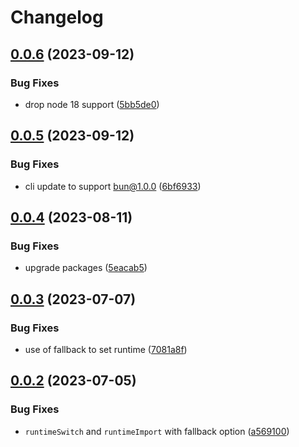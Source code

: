 # Changelog

## [0.0.6](https://github.com/stijnvanhulle/js-runtime/compare/js-runtime-v0.0.5...js-runtime-v0.0.6) (2023-09-12)


### Bug Fixes

* drop node 18 support ([5bb5de0](https://github.com/stijnvanhulle/js-runtime/commit/5bb5de03f01698af7992726448345c62ec62f811))

## [0.0.5](https://github.com/stijnvanhulle/js-runtime/compare/js-runtime-v0.0.4...js-runtime-v0.0.5) (2023-09-12)


### Bug Fixes

* cli update to support bun@1.0.0 ([6bf6933](https://github.com/stijnvanhulle/js-runtime/commit/6bf693364e050688e192a0f34b35473f9bf3695e))

## [0.0.4](https://github.com/stijnvanhulle/js-runtime/compare/js-runtime-v0.0.3...js-runtime-v0.0.4) (2023-08-11)


### Bug Fixes

* upgrade packages ([5eacab5](https://github.com/stijnvanhulle/js-runtime/commit/5eacab504f7aa00a03a53610e139e95247f71e32))

## [0.0.3](https://github.com/stijnvanhulle/js-runtime/compare/js-runtime-v0.0.2...js-runtime-v0.0.3) (2023-07-07)


### Bug Fixes

* use of fallback to set runtime ([7081a8f](https://github.com/stijnvanhulle/js-runtime/commit/7081a8f7e207ff9cb1a42e2355ab09be97bab221))

## [0.0.2](https://github.com/stijnvanhulle/js-runtime/compare/js-runtime-v0.0.1...js-runtime-v0.0.2) (2023-07-05)


### Bug Fixes

* `runtimeSwitch` and `runtimeImport` with fallback option ([a569100](https://github.com/stijnvanhulle/js-runtime/commit/a569100f6249af0d56d4411a6a70cb44a51bef28))
